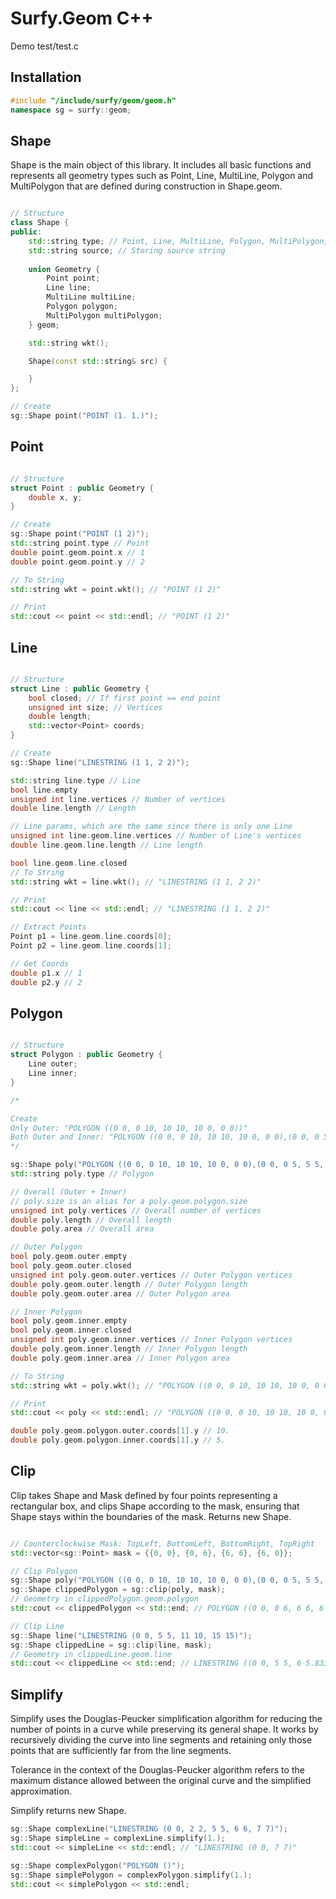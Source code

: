# Surfy.Geom C++
Demo test/test.c

## Installation

```cpp
#include "/include/surfy/geom/geom.h"
namespace sg = surfy::geom;
```

## Shape
Shape is the main object of this library. It includes all basic functions and represents all geometry types such as Point, Line, MultiLine, Polygon and MultiPolygon that are defined during construction in Shape.geom.

```cpp

// Structure
class Shape {
public:
	std::string type; // Point, Line, MultiLine, Polygon, MultiPolygon, Dummy
	std::string source; // Storing source string
	
	union Geometry {
		Point point;
		Line line;
		MultiLine multiLine;
		Polygon polygon;
		MultiPolygon multiPolygon;
	} geom;

	std::string wkt();

	Shape(const std::string& src) {

	}
};

// Create
sg::Shape point("POINT (1. 1.)");

```

## Point
```cpp

// Structure
struct Point : public Geometry {
	double x, y;
}

// Create
sg::Shape point("POINT (1 2)");
std::string point.type // Point
double point.geom.point.x // 1
double point.geom.point.y // 2

// To String
std::string wkt = point.wkt(); // "POINT (1 2)"

// Print
std::cout << point << std::endl; // "POINT (1 2)"

```

## Line
```cpp

// Structure
struct Line : public Geometry {
	bool closed; // If first point == end point
	unsigned int size; // Vertices
	double length;
	std::vector<Point> coords;
}

// Create
sg::Shape line("LINESTRING (1 1, 2 2)");

std::string line.type // Line
bool line.empty
unsigned int line.vertices // Number of vertices
double line.length // Length

// Line params, which are the same since there is only one Line
unsigned int line.geom.line.vertices // Number of Line's vertices
double line.geom.line.length // Line length

bool line.geom.line.closed
// To String
std::string wkt = line.wkt(); // "LINESTRING (1 1, 2 2)"

// Print
std::cout << line << std::endl; // "LINESTRING (1 1, 2 2)"

// Extract Points
Point p1 = line.geom.line.coords[0];
Point p2 = line.geom.line.coords[1];

// Get Coords
double p1.x // 1
double p2.y // 2

```

## Polygon
```cpp

// Structure
struct Polygon : public Geometry {
	Line outer;
	Line inner;
}

/*

Create
Only Outer: "POLYGON ((0 0, 0 10, 10 10, 10 0, 0 0))"
Both Outer and Inner: "POLYGON ((0 0, 0 10, 10 10, 10 0, 0 0),(0 0, 0 5, 5 5, 5 0, 0 0))"
*/

sg::Shape poly("POLYGON ((0 0, 0 10, 10 10, 10 0, 0 0),(0 0, 0 5, 5 5, 5 0, 0 0))");
std::string poly.type // Polygon

// Overall (Outer + Inner)
// poly.size is an alias for a poly.geom.polygon.size
unsigned int poly.vertices // Overall number of vertices
double poly.length // Overall length
double poly.area // Overall area

// Outer Polygon
bool poly.geom.outer.empty
bool poly.geom.outer.closed
unsigned int poly.geom.outer.vertices // Outer Polygon vertices
double poly.geom.outer.length // Outer Polygon length
double poly.geom.outer.area // Outer Polygon area

// Inner Polygon
bool poly.geom.inner.empty
bool poly.geom.inner.closed
unsigned int poly.geom.inner.vertices // Inner Polygon vertices
double poly.geom.inner.length // Inner Polygon length
double poly.geom.inner.area // Inner Polygon area

// To String
std::string wkt = poly.wkt(); // "POLYGON ((0 0, 0 10, 10 10, 10 0, 0 0),(0 0, 0 5, 5 5, 5 0, 0 0))"

// Print
std::cout << poly << std::endl; // "POLYGON ((0 0, 0 10, 10 10, 10 0, 0 0),(0 0, 0 5, 5 5, 5 0, 0 0))"

double poly.geom.polygon.outer.coords[1].y // 10.
double poly.geom.polygon.inner.coords[1].y // 5.

```

## Clip
Clip takes Shape and Mask defined by four points representing a rectangular box, and clips Shape according to the mask, ensuring that Shape stays within the boundaries of the mask. Returns new Shape.

```cpp

// Counterclockwise Mask: TopLeft, BottomLeft, BottomRight, TopRight
std::vector<sg::Point> mask = {{0, 0}, {0, 6}, {6, 6}, {6, 0}};

// Clip Polygon
sg::Shape poly("POLYGON ((0 0, 0 10, 10 10, 10 0, 0 0),(0 0, 0 5, 5 5, 5 0, 0 0))");
sg::Shape clippedPolygon = sg::clip(poly, mask);
// Geometry in clippedPolygon.geom.polygon
std::cout << clippedPolygon << std::end; // POLYGON ((0 0, 0 6, 6 6, 6 0, 0 0),(0 0, 0 5, 5 5, 5 0, 0 0))

// Clip Line
sg::Shape line("LINESTRING (0 0, 5 5, 11 10, 15 15)");
sg::Shape clippedLine = sg::clip(line, mask);
// Geometry in clippedLine.geom.line
std::cout << clippedLine << std::end; // LINESTRING ((0 0, 5 5, 6 5.83333))

```

## Simplify
Simplify uses the Douglas-Peucker simplification algorithm for reducing the number of points in a curve while preserving its general shape. It works by recursively dividing the curve into line segments and retaining only those points that are sufficiently far from the line segments.

Tolerance in the context of the Douglas-Peucker algorithm refers to the maximum distance allowed between the original curve and the simplified approximation.

Simplify returns new Shape.

```cpp
sg::Shape complexLine("LINESTRING (0 0, 2 2, 5 5, 6 6, 7 7)");
sg::Shape simpleLine = complexLine.simplify(1.);
std::cout << simpleLine << std::endl; // "LINESTRING (0 0, 7 7)"

sg::Shape complexPolygon("POLYGON ()");
sg::Shape simplePolygon = complexPolygon.simplify(1.);
std::cout << simplePolygon << std::endl;

```
